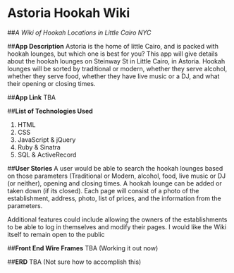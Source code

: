 # Astoria Hookah Wiki
##*A Wiki of Hookah Locations in Little Cairo NYC*


##**App Description**
Astoria is the home of little Cairo, and is packed with hookah lounges, but which one is best for you? This app will give details about the hookah lounges on Steinway St in Little Cairo, in Astoria. Hookah lounges will be sorted by traditional or modern, whether they serve alcohol, whether they serve food, whether they have live music or a DJ, and what their opening or closing times.

##**App Link**
TBA

##**List of Technologies Used**
1. HTML
2. CSS
3. JavaScript & jQuery
4. Ruby & Sinatra
5. SQL & ActiveRecord

##**User Stories**
A user would be able to search the hookah lounges based on those parameters (Traditional or Modern, alcohol, food, live music or DJ (or neither), opening and closing times. A hookah lounge can be added or taken down (if its closed). Each page will consist of a photo of the establishment, address, photo, list of prices, and the information from the parameters.  

Additional features could include allowing the owners of the establishments to be able to log in themselves and modify their pages. I would like the Wiki itself to remain open to the public 

##**Front End Wire Frames**
TBA (Working it out now)

##**ERD**
TBA (Not sure how to accomplish this)
